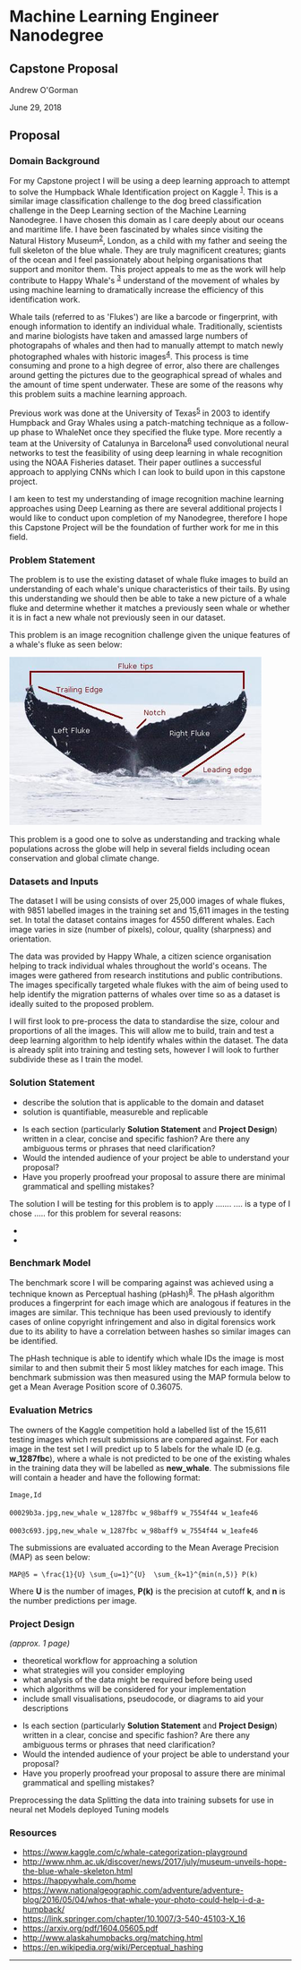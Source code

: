 # Machine Learning Engineer Nanodegree
## Capstone Proposal
Andrew O'Gorman

June 29, 2018

## Proposal

### Domain Background

For my Capstone project I will be using a deep learning approach to attempt to solve the Humpback Whale Identification project on Kaggle <sup>[1]</sup>. This is a similar image classification challenge to the dog breed classification challenge in the Deep Learning section of the Machine Learning Nanodegree. I have chosen this domain as I care deeply about our oceans and maritime life. I have been fascinated by whales since visiting the Natural History Museum<sup>[2]</sup>, London, as a child with my father and seeing the full skeleton of the blue whale. They are truly magnificent creatures; giants of the ocean and I feel passionately about helping organisations that support and monitor them. This project appeals to me as the work will help contribute to Happy Whale's <sup>[3]</sup> understand of the movement of whales by using machine learning to dramatically increase the efficiency of this identification work. 

Whale tails (referred to as 'Flukes') are like a barcode or fingerprint, with enough information to identify an individual whale. Traditionally, scientists and marine biologists have taken and amassed large numbers of photograpahs of whales and then had to manually attempt to match newly photographed whales with historic images<sup>[4]</sup>. This process is time consuming and prone to a high degree of error, also there are challenges around getting the pictures due to the geographical spread of whales and the amount of time spent underwater. These are some of the reasons why this problem suits a machine learning approach.

Previous work was done at the University of Texas<sup>[5]</sup> in 2003 to identify Humpback and Gray Whales using a patch-matching technique as a follow-up phase to WhaleNet once they specified the fluke type. More recently a team at the University of Catalunya in Barcelona<sup>[6]</sup> used convolutional neural networks to test the feasibility of using deep learning in whale recognition using the NOAA Fisheries dataset. Their paper outlines a successful approach to applying CNNs which I can look to build upon in this capstone project.

I am keen to test my understanding of image recognition machine learning approaches using Deep Learning as there are several additional projects I would like to conduct upon completion of my Nanodegree, therefore I hope this Capstone Project will be the foundation of further work for me in this field.


### Problem Statement

The problem is to use the existing dataset of whale fluke images to build an understanding of each whale's unique characteristics of their tails. By using this understanding we should then be able to take a new picture of a whale fluke and determine whether it matches a previously seen whale or whether it is in fact a new whale not previously seen in our dataset. 

This problem is an image recognition challenge given the unique features of a whale's fluke as seen below:


![Fluke analysis image<sup>[7]</sup>](https://github.com/Bonz07/MachineLearningNanodegree/blob/master/projects/capstone/fluke.jpg "Fluke")


This problem is a good one to solve as understanding and tracking whale populations across the globe will help in several fields including ocean conservation and global climate change. 



### Datasets and Inputs

The dataset I will be using consists of over 25,000 images of whale flukes, with 9851 labelled images in the training set and 15,611 images in the testing set. In total the dataset contains images for 4550 different whales. Each image varies in size (number of pixels), colour, quality (sharpness) and orientation. 

The data was provided by Happy Whale, a citizen science organisation helping to track individual whales throughout the world's oceans. The images were gathered from research institutions and public contributions. The images specifically targeted whale flukes with the aim of being used to help identify the migration patterns of whales over time so as a dataset is ideally suited to the proposed problem.

I will first look to pre-process the data to standardise the size, colour and proportions of all the images. This will allow me to build, train and test a deep learning algorithm to help identify whales within the dataset. The data is already split into training and testing sets, however I will look to further subdivide these as I train the model.



### Solution Statement

* describe the solution that is applicable to the domain and dataset
* solution is quantifiable, measureble and replicable
- Is each section (particularly **Solution Statement** and **Project Design**) written in a clear, concise and specific fashion? Are there any ambiguous terms or phrases that need clarification?
- Would the intended audience of your project be able to understand your proposal?
- Have you properly proofread your proposal to assure there are minimal grammatical and spelling mistakes?



The solution I will be testing for this problem is to apply .......
.... is a type of 
I chose ..... for this problem for several reasons:

- 
-




### Benchmark Model

The benchmark score I will be comparing against was achieved using a technique known as Perceptual hashing (pHash)<sup>[8]</sup>. The pHash algorithm produces a fingerprint for each image which are analogous if features in the images are similar. This technique has been used previously to identify cases of online copyright infringement and also in digital forensics work due to its ability to have a correlation between hashes so similar images can be identified. 

The pHash technique is able to identify which whale IDs the image is most similar to and then submit their 5 most likley matches for each image. This benchmark submission was then measured using the MAP formula below to get a Mean Average Position score of 0.36075.


### Evaluation Metrics

The owners of the Kaggle competition hold a labelled list of the 15,611 testing images which result submissions are compared against. For each image in the test set I will predict up to 5 labels for the whale ID (e.g. **w_1287fbc**), where a whale is not predicted to be one of the existing whales in the training data they will be labelled as **new_whale**. The submissions file will contain a header and have the following format:

    Image,Id
    
    00029b3a.jpg,new_whale w_1287fbc w_98baff9 w_7554f44 w_1eafe46
    
    0003c693.jpg,new_whale w_1287fbc w_98baff9 w_7554f44 w_1eafe46

The submissions are evaluated according to the Mean Average Precision (MAP) as seen below:

    MAP@5 = \frac{1}{U} \sum_{u=1}^{U}  \sum_{k=1}^{min(n,5)} P(k)

Where **U** is the number of images, **P(k)** is the precision at cutoff **k**, and **n** is the number predictions per image.

### Project Design
_(approx. 1 page)_

* theoretical workflow for approaching a solution
* what strategies will you consider employing
* what analysis of the data might be required before being used
* which algorithms will be considered for your implementation
* include small visualisations, pseudocode, or diagrams to aid your descriptions
- Is each section (particularly **Solution Statement** and **Project Design**) written in a clear, concise and specific fashion? Are there any ambiguous terms or phrases that need clarification?
- Would the intended audience of your project be able to understand your proposal?
- Have you properly proofread your proposal to assure there are minimal grammatical and spelling mistakes?

Preprocessing the data
Splitting the data into training subsets for use in neural net
Models deployed
Tuning models



### Resources

* https://www.kaggle.com/c/whale-categorization-playground
* http://www.nhm.ac.uk/discover/news/2017/july/museum-unveils-hope-the-blue-whale-skeleton.html
* https://happywhale.com/home
* https://www.nationalgeographic.com/adventure/adventure-blog/2016/05/04/whos-that-whale-your-photo-could-help-i-d-a-humpback/
* https://link.springer.com/chapter/10.1007/3-540-45103-X_16
* https://arxiv.org/pdf/1604.05605.pdf
* http://www.alaskahumpbacks.org/matching.html
* https://en.wikipedia.org/wiki/Perceptual_hashing

[1]: https://www.kaggle.com/c/whale-categorization-playground
[2]: http://www.nhm.ac.uk/discover/news/2017/july/museum-unveils-hope-the-blue-whale-skeleton.html
[3]: https://happywhale.com/home
[4]: https://www.nationalgeographic.com/adventure/adventure-blog/2016/05/04/whos-that-whale-your-photo-could-help-i-d-a-humpback/
[5]: https://link.springer.com/chapter/10.1007/3-540-45103-X_16
[6]: https://arxiv.org/pdf/1604.05605.pdf
[7]: http://www.alaskahumpbacks.org/matching.html
[8]: https://en.wikipedia.org/wiki/Perceptual_hashing

-----------

